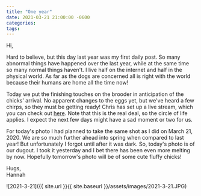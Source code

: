 ```yaml
---
title: "One year"
date: 2021-03-21 21:00:00 -0600
categories:
tags:
---
```


Hi,

Hard to believe, but this day last year was my first daily post. So many abnormal things have happened over the last year, while at the same time so many normal things haven't. I live half on the internet and half in the physical world. As far as the dogs are concerned all is right with the world because their humans are home all the time now!

Today we put the finishing touches on the brooder in anticipation of the chicks' arrival. No apparent changes to the eggs yet, but we've heard a few chirps, so they must be getting ready! Chris has set up a live stream, which you can check out [here](http://thepropertychicks.ca). Note that this is the real deal, so the circle of life applies. I expect the next few days might have a sad moment or two for us.

For today's photo I had planned to take the same shot as I did on March 21, 2020. We are so much further ahead into spring when compared to last year! But unfortunately I forgot until after it was dark. So, today's photo is of our dugout. I took it yesterday and I bet there has been even more melting by now. Hopefully tomorrow's photo will be of some cute fluffy chicks!

Hugs,<br />
Hannah

![2021-3-21]({{ site.url }}{{ site.baseurl }}/assets/images/2021-3-21.JPG)